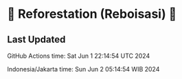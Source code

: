 
# 🌳 Reforestation (Reboisasi) 🌲

## Last Updated

GitHub Actions time: Sat Jun  1 22:14:54 UTC 2024

Indonesia/Jakarta time: Sun Jun  2 05:14:54 WIB 2024
